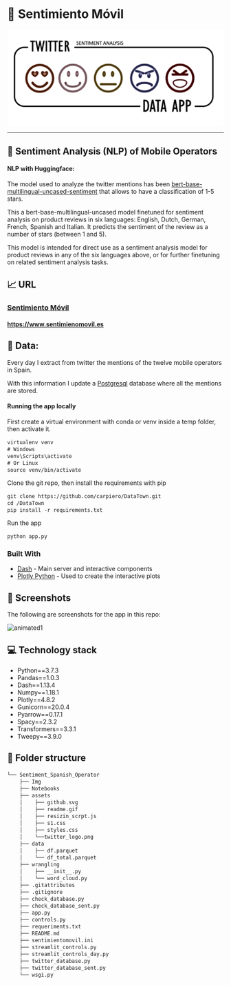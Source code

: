# :iphone: Sentimiento Móvil

![alt_text](Img/Headersentiment.png)

---



## :loudspeaker: **Sentiment Analysis (NLP) of Mobile Operators** 

#### NLP with Huggingface: 

The model used to analyze the twitter mentions has been [bert-base-multilingual-uncased-sentiment](https://huggingface.co/nlptown/bert-base-multilingual-uncased-sentiment) that allows to have a classification of 1-5 stars.

This a bert-base-multilingual-uncased model finetuned for sentiment analysis on product reviews in six languages: English, Dutch, German, French, Spanish and Italian. It predicts the sentiment of the review as a number of stars (between 1 and 5).

This model is intended for direct use as a sentiment analysis model for product reviews in any of the six languages above, or for further finetuning on related sentiment analysis tasks.

## :chart_with_upwards_trend: **URL** 


### [Sentimiento Móvil](https://www.sentimienomovil.es/)  
#### https://www.sentimienomovil.es


## :floppy_disk: **Data:**

Every day I extract from twitter the mentions of the twelve mobile operators in Spain.

With this information I update a [Postgresql](https://www.postgresql.org/) database where all the mentions are stored.


#### Running the app locally

First create a virtual environment with conda or venv inside a temp folder, then activate it.

```
virtualenv venv
# Windows
venv\Scripts\activate
# Or Linux
source venv/bin/activate
```

Clone the git repo, then install the requirements with pip

```
git clone https://github.com/carpiero/DataTown.git
cd /DataTown
pip install -r requirements.txt
```

Run the app

```
python app.py
```

### Built With

- [Dash](https://dash.plot.ly/) - Main server and interactive components
- [Plotly Python](https://plot.ly/python/) - Used to create the interactive plots


## :art: **Screenshots**

The following are screenshots for the app in this repo:


![animated1](assets/readme.gif)


## :computer: **Technology stack**

- Python==3.7.3
- Pandas==1.0.3
- Dash==1.13.4
- Numpy==1.18.1
- Plotly==4.8.2
- Gunicorn==20.0.4
- Pyarrow==0.17.1
- Spacy==2.3.2
- Transformers==3.3.1
- Tweepy==3.9.0


## :file_folder: **Folder structure**
```
└── Sentiment_Spanish_Operator
    ├── Img
    ├── Notebooks
    ├── assets
    │    ├── github.svg
    │    ├── readme.gif
    │    ├── resizin_scrpt.js
    │    ├── s1.css
    │    ├── styles.css
    │    └──twitter_logo.png
    ├── data
    │    ├── df.parquet
    │    └── df_total.parquet
    ├── wrangling
    │    ├── __init__.py
    │    └── word_cloud.py
    ├── .gitattributes
    ├── .gitignore
    ├── check_database.py
    ├── check_database_sent.py
    ├── app.py
    ├── controls.py
    ├── requeriments.txt
    ├── README.md
    ├── sentimientomovil.ini
    ├── streamlit_controls.py
    ├── streamlit_controls_day.py
    ├── twitter_database.py
    ├── twitter_database_sent.py
    └── wsgi.py
    
    
```
